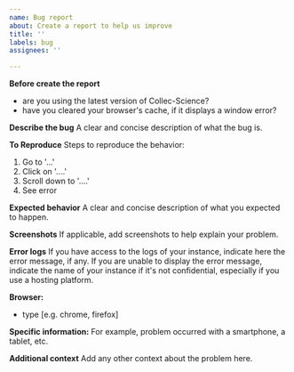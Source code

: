 ```yaml
---
name: Bug report
about: Create a report to help us improve
title: ''
labels: bug
assignees: ''

---
```


**Before create the report**
- are you using the latest version of Collec-Science? 
- have you cleared your browser's cache, if it displays a window error?

**Describe the bug**
A clear and concise description of what the bug is.

**To Reproduce**
Steps to reproduce the behavior:
1. Go to '...'
2. Click on '....'
3. Scroll down to '....'
4. See error

**Expected behavior**
A clear and concise description of what you expected to happen.

**Screenshots**
If applicable, add screenshots to help explain your problem.

**Error logs**
If you have access to the logs of your instance, indicate here the error message, if any. If you are unable to display the error message, indicate the name of your instance if it's not confidential, especially if you use a hosting platform.

**Browser:**
 - type [e.g. chrome, firefox]

**Specific information:**
For example, problem occurred with a smartphone, a tablet, etc.

**Additional context**
Add any other context about the problem here.
